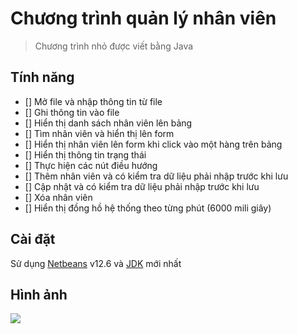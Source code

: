 # Chương trình quản lý nhân viên

>Chương trình nhỏ được viết bằng Java

## Tính năng

- [] Mở file và nhập thông tin từ file
- [] Ghi thông tin vào file
- [] Hiển thị danh sách nhân viên lên bảng
- [] Tìm nhân viên và hiển thị lên form
- [] Hiển thị nhân viên lên form khi click vào một hàng trên bảng
- [] Hiển thị thông tin trạng thái
- [] Thực hiện các nút điều hướng
- [] Thêm nhân viên và có kiểm tra dữ liệu phải nhập trước khi lưu
- [] Cập nhật và có kiểm tra dữ liệu phải nhập trước khi lưu
- [] Xóa nhân viên
- [] Hiển thị đồng hồ hệ thống theo từng phút (6000 mili giây)

## Cài đặt

Sử dụng [Netbeans](https://www.oracle.com/java/technologies/downloads/) v12.6 và [JDK](https://www.oracle.com/java/technologies/downloads/) mới nhất

## Hình ảnh
![](https://github.com/baooshacker/EmployeeManagementApp/blob/main/img/UI.png)

